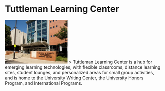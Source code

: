 <!-- TITLE: Tuttleman Learning Center -->

# Tuttleman Learning Center
<img src="/uploads/tuttleman.jpg" alt="tuttleman" width="200"/>
> Tuttleman Learning Center is a hub for emerging learning technologies, with flexible classrooms, distance learning sites, student lounges, and personalized areas for small group activities, and is home to the University Writing Center, the University Honors Program, and International Programs.